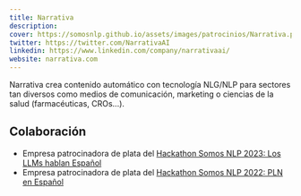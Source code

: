 ```yaml
---
title: Narrativa
description:
cover: https://somosnlp.github.io/assets/images/patrocinios/Narrativa.png
twitter: https://twitter.com/NarrativaAI
linkedin: https://www.linkedin.com/company/narrativaai/
website: narrativa.com 
---
```


Narrativa crea contenido automático con tecnología NLG/NLP para sectores tan diversos como medios de comunicación, marketing o ciencias de la salud (farmacéuticas, CROs...).

## Colaboración
- Empresa patrocinadora de plata del [Hackathon Somos NLP 2023: Los LLMs hablan Español](/hackathon)
- Empresa patrocinadora de plata del [Hackathon Somos NLP 2022: PLN en Español](/blog/hackathon-2022)
